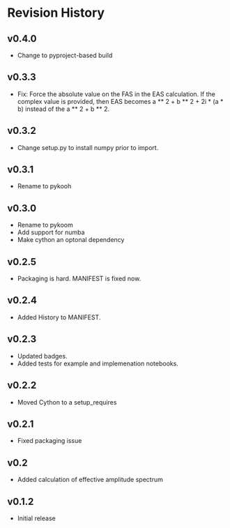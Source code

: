 # Revision History

## v0.4.0

- Change to pyproject-based build

## v0.3.3

- Fix: Force the absolute value on the FAS in the EAS calculation. If
  the complex value is provided, then EAS becomes a \*\* 2 + b
  \*\* 2 + 2i \* (a \* b) instead of the a \*\* 2 + b \*\* 2.

## v0.3.2

- Change setup.py to install numpy prior to import.

## v0.3.1

- Rename to pykooh

## v0.3.0

- Rename to pykoom
- Add support for numba
- Make cython an optonal dependency

## v0.2.5

- Packaging is hard. MANIFEST is fixed now.

## v0.2.4

- Added History to MANIFEST.

## v0.2.3

- Updated badges.
- Added tests for example and implemenation notebooks.

## v0.2.2

- Moved Cython to a setup_requires

## v0.2.1

- Fixed packaging issue

## v0.2

- Added calculation of effective amplitude spectrum

## v0.1.2

- Initial release
